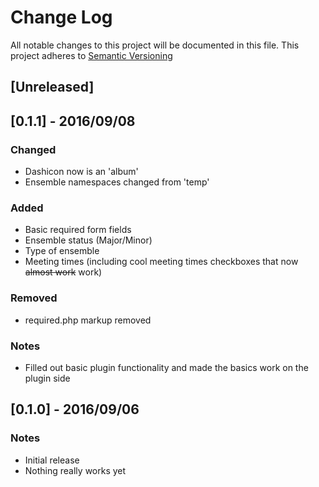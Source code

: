# Change Log
All notable changes to this project will be documented in this file.
This project adheres to [Semantic Versioning](http://semver.org/)

## [Unreleased]

## [0.1.1] - 2016/09/08
### Changed
- Dashicon now is an 'album'
- Ensemble namespaces changed from 'temp'

### Added
- Basic required form fields
-   Ensemble status (Major/Minor)
-   Type of ensemble
-   Meeting times (including cool meeting times checkboxes that now ~~almost work~~ work)

### Removed
- required.php markup removed

### Notes
- Filled out basic plugin functionality and made the basics work on the plugin side

## [0.1.0] - 2016/09/06
### Notes
- Initial release
- Nothing really works yet